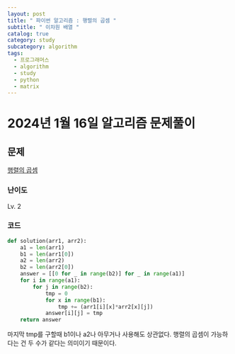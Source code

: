 ```yaml
---
layout: post
title: " 파이썬 알고리즘 : 행렬의 곱셈 "
subtitle: " 이차원 배열 "
catalog: true
category: study
subcategory: algorithm
tags:
  - 프로그래머스
  - algorithm
  - study
  - python
  - matrix
---
```


# 2024년 1월 16일 알고리즘 문제풀이

## 문제
[행렬의 곱셈](https://school.programmers.co.kr/learn/courses/30/lessons/12949)

### 난이도
Lv. 2

### 코드
```python
def solution(arr1, arr2):
    a1 = len(arr1)
    b1 = len(arr1[0])
    a2 = len(arr2)
    b2 = len(arr2[0])
    answer = [[0 for _ in range(b2)] for _ in range(a1)]
    for i in range(a1):
        for j in range(b2):
            tmp = 0
            for x in range(b1):
                tmp += (arr1[i][x]*arr2[x][j])
            answer[i][j] = tmp
    return answer
```

마지막 tmp를 구할때 b1이나 a2나 아무거나 사용해도 상관없다. 행렬의 곱셈이 가능하다는 건 두 수가 같다는 의미이기 때문이다.

